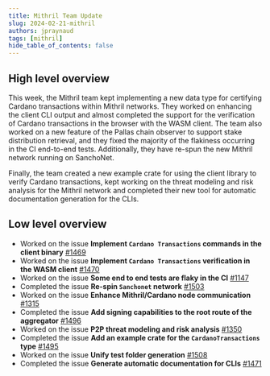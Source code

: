 ```yaml
---
title: Mithril Team Update
slug: 2024-02-21-mithril
authors: jpraynaud
tags: [mithril]
hide_table_of_contents: false
---
```


## High level overview

This week, the Mithril team kept implementing a new data type for certifying Cardano transactions within Mithril networks. They worked on enhancing the client CLI output and almost completed the support for the verification of Cardano transactions in the browser with the WASM client. The team also worked on a new feature of the Pallas chain observer to support stake distribution retrieval, and they fixed the majority of the flakiness occurring in the CI end-to-end tests. Additionally, they have re-spun the new Mithril network running on SanchoNet.

Finally, the team created a new example crate for using the client library to verify Cardano transactions, kept working on the threat modeling and risk analysis for the Mithril network and completed their new tool for automatic documentation generation for the CLIs.

## Low level overview
- Worked on the issue **Implement `Cardano Transactions` commands in the client binary** [#1469](https://github.com/input-output-hk/mithril/issues/1469)
- Worked on the issue **Implement `Cardano Transactions` verification in the WASM client** [#1470](https://github.com/input-output-hk/mithril/issues/1470)
- Worked on the issue **Some end to end tests are flaky in the CI** [#1147](https://github.com/input-output-hk/mithril/issues/1147)
- Completed the issue **Re-spin `Sanchonet` network** [#1503](https://github.com/input-output-hk/mithril/issues/1503)
- Worked on the issue **Enhance Mithril/Cardano node communication** [#1315](https://github.com/input-output-hk/mithril/issues/1315)
- Completed the issue **Add signing capabilities to the root route of the aggregator** [#1496](https://github.com/input-output-hk/mithril/issues/1496)
- Worked on the issue **P2P threat modeling and risk analysis** [#1350](https://github.com/input-output-hk/mithril/issues/1350)
- Completed the issue **Add an example crate for the `CardanoTransactions` type** [#1495](https://github.com/input-output-hk/mithril/issues/1495)
- Worked on the issue **Unify test folder generation** [#1508](https://github.com/input-output-hk/mithril/issues/1508)
- Completed the issue **Generate automatic documentation for CLIs** [#1471](https://github.com/input-output-hk/mithril/issues/1471)


